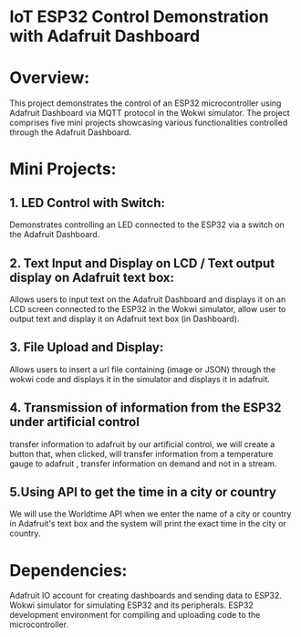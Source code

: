 # IoT ESP32 Control Demonstration with Adafruit Dashboard
# Overview:
This project demonstrates the control of an ESP32 microcontroller using Adafruit Dashboard via MQTT protocol in the Wokwi simulator. The project comprises five mini projects showcasing various functionalities controlled through the Adafruit Dashboard.

# Mini Projects:
## 1. LED Control with Switch:
Demonstrates controlling an LED connected to the ESP32 via a switch on the Adafruit Dashboard.

## 2. Text Input and Display on LCD / Text output display on Adafruit text box:
Allows users to input text on the Adafruit Dashboard and displays it on an LCD screen connected to the ESP32 in the Wokwi simulator, allow user to output text and display it on Adafruit text box (in Dashboard).

## 3. File Upload and Display:
Allows users to insert a url file containing (image or JSON) through the wokwi code and displays it in the simulator and displays it in adafruit.

## 4. Transmission of information from the ESP32 under artificial control
transfer information to adafruit by our artificial control, we will create a button that, when clicked, will transfer information from a temperature gauge to adafruit , transfer information on demand and not in a stream.

## 5.Using  API to get the time in a city or country
We will use the Worldtime API when we enter the name of a city or country in Adafruit's text box and the system will print the exact time in the city or country.

# Dependencies:
Adafruit IO account for creating dashboards and sending data to ESP32.
Wokwi simulator for simulating ESP32 and its peripherals.
ESP32 development environment for compiling and uploading code to the microcontroller.

